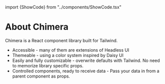 import {ShowCode} from "../components/ShowCode.tsx"

# About Chimera

Chimera is a React component library built for Tailwind.

- Accessible - many of them are extensions of Headless UI
- Themeable - using a color system inspired by Daisy UI
- Easily and fully customizable - overwrite defaults with Tailwind. No need to memorize library specific props.
- Controlled components, ready to receive data - Pass your data in from a parent component as props.

<ShowCode/>
